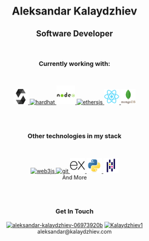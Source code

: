 <h1 align="center">Aleksandar Kalaydzhiev</h1>
        
<h2 align="center">Software Developer</h3>
        <br>


<h3 align="center">Currently working with:</h3>
        <br>
<p align="center">
        <a href="https://docs.soliditylang.org/en/v0.8.13/" target="_blank">
            <img src="https://github.com/devicons/devicon/blob/master/icons/solidity/solidity-original.svg" alt="solidity" width="40" height="40" />
        </a>
        <a href="https://hardhat.org/" target="_blank">
            <img src="https://d1nhio0ox7pgb.cloudfront.net/_img/g_collection_png/standard/48x48/hardhat.png" alt="hardhat" width="40" height="40" />
        </a>
        <a href="https://nodejs.dev/" target="_blank">
            <img src="https://github.com/devicons/devicon/blob/master/icons/nodejs/nodejs-original-wordmark.svg"
                alt="nodejs" width="50" height="50" />
        </a>
        <a href="https://docs.ethers.io/v5/" target="_blank">
            <img src="https://seeklogo.com/images/E/ethers-logo-D5B86204D8-seeklogo.com.png" alt="ethersjs" width="40" height="40" />
        </a>
        <a href="https://reactjs.org/" target="_blank">
            <img src="https://github.com/devicons/devicon/blob/master/icons/react/react-original.svg" alt="react" width="40" height="40" />
        </a>
        <a href="https://www.mongodb.com/" target="_blank">
            <img src="https://github.com/devicons/devicon/blob/master/icons/mongodb/mongodb-original-wordmark.svg" alt="mongodb" width="40" height="40" />
        </a>
</p>

<br>
<br>


<h3 align="center">Other technologies in my stack</h3>
        <br>
<p align="center">
        <a href="https://web3js.readthedocs.io/en/v1.7.3/" target="_blank">
            <img src="https://seeklogo.com/images/W/web3js-logo-62DEE79B50-seeklogo.com.png" alt="web3js" width="40" height="40" />
        </a>
        <a href="https://git-scm.com/" target="_blank">
            <img src="https://www.vectorlogo.zone/logos/git-scm/git-scm-icon.svg" alt="git" width="40" height="40" />
        </a>
        <a href="https://expressjs.com/" target="_blank">
            <img src="https://github.com/devicons/devicon/blob/master/icons/express/express-original.svg" alt="expressjs" width="40" height="40" />
        </a>
        <a href="https://www.python.org/" target="_blank">
            <img src="https://github.com/devicons/devicon/blob/master/icons/python/python-original.svg" alt="python" width="40" height="40" />
        </a>
        <a href="https://pandas.pydata.org/" target="_blank">
            <img src="https://github.com/devicons/devicon/blob/master/icons/pandas/pandas-original.svg" alt="pandas" width="40" height="40" />
        </a>
        <br>
        And More 
</p>

<br>
<br>

<h3 align="center">Get In Touch</h3>
<p align="center">
<a href="https://www.linkedin.com/in/aleksandar-kalaydzhiev-06973920b/" target="blank"><img align="center" src="https://cdn.jsdelivr.net/npm/simple-icons@3.0.1/icons/linkedin.svg" alt="aleksandar-kalaydzhiev-06973920b" color="white" height="30" width="40" /></a>
<a href="https://twitter.com/Kalaydzhiev1" target="blank"><img align="center" src="https://cdn.jsdelivr.net/npm/simple-icons@3.0.1/icons/twitter.svg" alt="Kalaydzhiev1" color="white" height="30" width="40" /></a>
  <br>
  aleksandar@kalaydzhiev.com
</p>
